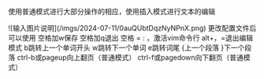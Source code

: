 <p> 使用普通模式进行大部分操作的相应，使用插入模式进行文本的编辑</p>
![输入图片说明](/imgs/2024-07-11/0auQUbtDqzNyNPnX.png)
更改配置文件后可以使用
空格加w保存
空格加q退出
空格 = : ，激活vim命令行
alt+，=退出编辑模式
b跳转上一个单词开头
w跳转下一个单词
e跳转词尾
{上一个段落
}下一个段落
ctrl-b或pageup向上翻页（普通模式）
ctrl-f或pagedown向下翻页（普通模式）

<!--stackedit_data:
eyJoaXN0b3J5IjpbNjYxNDM0MzI2LDEyMjQ3NzEyNzZdfQ==
-->